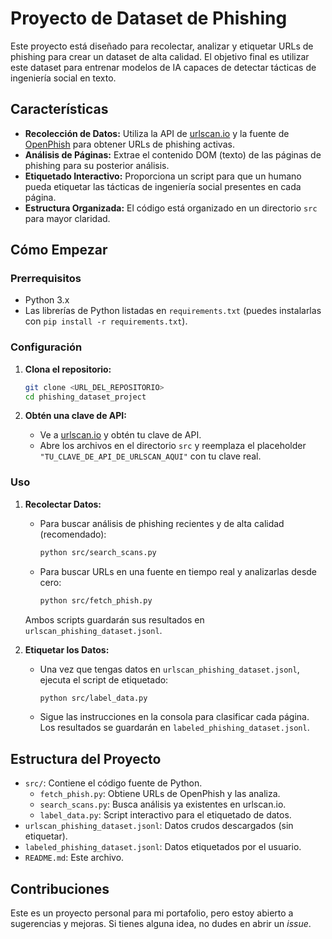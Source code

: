 # Proyecto de Dataset de Phishing

Este proyecto está diseñado para recolectar, analizar y etiquetar URLs de phishing para crear un dataset de alta calidad. El objetivo final es utilizar este dataset para entrenar modelos de IA capaces de detectar tácticas de ingeniería social en texto.

## Características

*   **Recolección de Datos:** Utiliza la API de [urlscan.io](https://urlscan.io/) y la fuente de [OpenPhish](https://openphish.com/) para obtener URLs de phishing activas.
*   **Análisis de Páginas:** Extrae el contenido DOM (texto) de las páginas de phishing para su posterior análisis.
*   **Etiquetado Interactivo:** Proporciona un script para que un humano pueda etiquetar las tácticas de ingeniería social presentes en cada página.
*   **Estructura Organizada:** El código está organizado en un directorio `src` para mayor claridad.

## Cómo Empezar

### Prerrequisitos

*   Python 3.x
*   Las librerías de Python listadas en `requirements.txt` (puedes instalarlas con `pip install -r requirements.txt`).

### Configuración

1.  **Clona el repositorio:**
    ```bash
    git clone <URL_DEL_REPOSITORIO>
    cd phishing_dataset_project
    ```

2.  **Obtén una clave de API:**
    *   Ve a [urlscan.io](https://urlscan.io/user/profile/) y obtén tu clave de API.
    *   Abre los archivos en el directorio `src` y reemplaza el placeholder `"TU_CLAVE_DE_API_DE_URLSCAN_AQUI"` con tu clave real.

### Uso

1.  **Recolectar Datos:**
    *   Para buscar análisis de phishing recientes y de alta calidad (recomendado):
        ```bash
        python src/search_scans.py
        ```
    *   Para buscar URLs en una fuente en tiempo real y analizarlas desde cero:
        ```bash
        python src/fetch_phish.py
        ```
    Ambos scripts guardarán sus resultados en `urlscan_phishing_dataset.jsonl`.

2.  **Etiquetar los Datos:**
    *   Una vez que tengas datos en `urlscan_phishing_dataset.jsonl`, ejecuta el script de etiquetado:
        ```bash
        python src/label_data.py
        ```
    *   Sigue las instrucciones en la consola para clasificar cada página. Los resultados se guardarán en `labeled_phishing_dataset.jsonl`.

## Estructura del Proyecto

*   `src/`: Contiene el código fuente de Python.
    *   `fetch_phish.py`: Obtiene URLs de OpenPhish y las analiza.
    *   `search_scans.py`: Busca análisis ya existentes en urlscan.io.
    *   `label_data.py`: Script interactivo para el etiquetado de datos.
*   `urlscan_phishing_dataset.jsonl`: Datos crudos descargados (sin etiquetar).
*   `labeled_phishing_dataset.jsonl`: Datos etiquetados por el usuario.
*   `README.md`: Este archivo.

## Contribuciones

Este es un proyecto personal para mi portafolio, pero estoy abierto a sugerencias y mejoras. Si tienes alguna idea, no dudes en abrir un *issue*.
